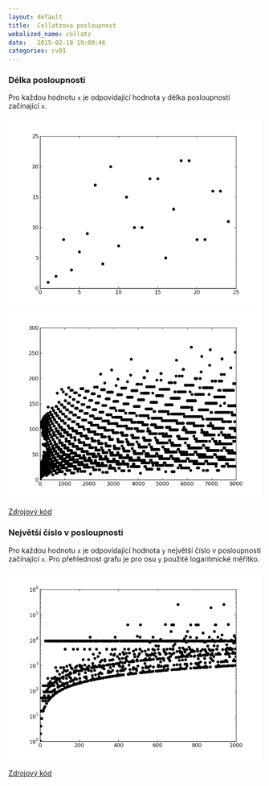 ```yaml
---
layout: default
title:	Collatzova posloupnost
webalized_name: collatz
date:   2015-02-18 19:00:46
categories: cv01
---
```


### Délka posloupnosti

Pro každou hodnotu `x` je odpovídající hodnota `y` délka posloupnosti začínající `x`.

![Délka posloupnosti začínající od 1 do 25](/assets/warmup/collatz_seq_len_small.png)
![Délka posloupnosti začínající od 1 do 8000](/assets/warmup/collatz_seq_len_big.png)

[Zdrojový kód](https://github.com/OndrejSlamecka/iv122/blob/gh-pages/warmup/collatz_seq_len.py)

### Největší číslo v posloupnosti

Pro každou hodnotu `x` je odpovídající hodnota `y` největší číslo v posloupnosti začínající `x`. Pro přehlednost grafu je pro osu `y` použité logaritmické měřítko.

![Největší číslo v posloupnosti](/assets/warmup/collatz_max.png)

[Zdrojový kód](https://github.com/OndrejSlamecka/iv122/blob/gh-pages/warmup/collatz_max.py)
